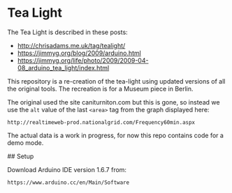 # Tea Light

The Tea Light is described in these posts:

* http://chrisadams.me.uk/tag/tealight/
* https://jimmyg.org/blog/2009/arduino.html
* https://jimmyg.org/life/photo/2009/2009-04-08_arduino_tea_light/index.html

This repository is a re-creation of the tea-light using updated versions of all
the original tools. The recreation is for a Museum piece in Berlin.

The original used the site caniturniton.com but this is gone, so instead we use
the `alt` value of the last `<area>` tag from the graph displayed here:

    http://realtimeweb-prod.nationalgrid.com/Frequency60min.aspx

The actual data is a work in progress, for now this repo contains code for a
demo mode.

## Setup

Download Arduino IDE version 1.6.7 from:

    https://www.arduino.cc/en/Main/Software


